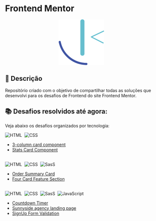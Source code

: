 # Frontend Mentor

<p align="center">
  <img src="frontend-mentor-logo.png" width="150" height="150"/>
</p>

## 🚀 Descrição
Repositório criado com o objetivo de compartilhar todas as soluções que desenvolvi para os desafios de Frontend do site Frontend Mentor.

## 📚 Desafios resolvidos até agora:
Veja abaixo os desafios organizados por tecnologia:
<br/>

<!-- Sessão CSS  -->
![HTML](https://img.shields.io/badge/-HTML-05122A?style=flat&logo=html5)&nbsp;
![CSS](https://img.shields.io/badge/-CSS-05122A?style=flat&logo=css3)&nbsp;
<br/>
  - [3-column card component](https://github.com/kevenalves/Frontend-Mentor-Challenges/tree/main/3column-card-component)
  - [Stats Card Component](https://github.com/kevenalves/Frontend-Mentor-Challenges/tree/main/stats-card-component)
<br/><br/>

<!--- Sessão SasS -->
![HTML](https://img.shields.io/badge/-HTML-05122A?style=flat&logo=html5)&nbsp;
![CSS](https://img.shields.io/badge/-CSS-05122A?style=flat&logo=css3)&nbsp;
![SasS](https://img.shields.io/badge/-SasS-05122A?style=flat&logo=SasS)&nbsp;
<br/>
  - [Order Summary Card](https://github.com/kevenalves/Frontend-Mentor-Challenges/tree/main/order-summary-component)
  - [Four Card Feature Section](https://github.com/kevenalves/Frontend-Mentor-Challenges/tree/main/four-card-feature-section)
<br/><br/> 

<!--- Sessão Javascript -->
![HTML](https://img.shields.io/badge/-HTML-05122A?style=flat&logo=html5)&nbsp;
![CSS](https://img.shields.io/badge/-CSS-05122A?style=flat&logo=css3)&nbsp;
![SasS](https://img.shields.io/badge/-SasS-05122A?style=flat&logo=SasS)&nbsp;
![JavaScript](https://img.shields.io/badge/-JavaScript-05122A?style=flat&logo=javascript)&nbsp;
 <br/>
  - [Countdown Timer](https://github.com/kevenalves/Frontend-Mentor-Challenges/tree/main/countdown-Timer)
  - [Sunnyside agency landing page](https://github.com/kevenalves/Frontend-Mentor-Challenges/tree/main/sunnyside-agency-landing-page)
  - [SignUp Form Validation](https://github.com/kevenalves/Frontend-Mentor-Challenges/tree/main/intro-component-with-signup-form)
<br/><br/>